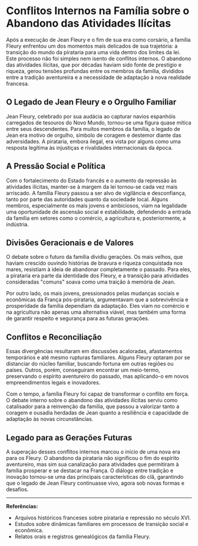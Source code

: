 # Conflitos Internos na Família sobre o Abandono das Atividades Ilícitas

Após a execução de Jean Fleury e o fim de sua era como corsário, a família Fleury enfrentou um dos momentos mais delicados de sua trajetória: a transição do mundo da pirataria para uma vida dentro dos limites da lei. Este processo não foi simples nem isento de conflitos internos. O abandono das atividades ilícitas, que por décadas haviam sido fonte de prestígio e riqueza, gerou tensões profundas entre os membros da família, divididos entre a tradição aventureira e a necessidade de adaptação à nova realidade francesa.

## O Legado de Jean Fleury e o Orgulho Familiar

Jean Fleury, celebrado por sua audácia ao capturar navios espanhóis carregados de tesouros do Novo Mundo, tornou-se uma figura quase mítica entre seus descendentes. Para muitos membros da família, o legado de Jean era motivo de orgulho, símbolo de coragem e destemor diante das adversidades. A pirataria, embora ilegal, era vista por alguns como uma resposta legítima às injustiças e rivalidades internacionais da época.

## A Pressão Social e Política

Com o fortalecimento do Estado francês e o aumento da repressão às atividades ilícitas, manter-se à margem da lei tornou-se cada vez mais arriscado. A família Fleury passou a ser alvo de vigilância e desconfiança, tanto por parte das autoridades quanto da sociedade local. Alguns membros, especialmente os mais jovens e ambiciosos, viam na legalidade uma oportunidade de ascensão social e estabilidade, defendendo a entrada da família em setores como o comércio, a agricultura e, posteriormente, a indústria.

## Divisões Geracionais e de Valores

O debate sobre o futuro da família dividiu gerações. Os mais velhos, que haviam crescido ouvindo histórias de bravura e riqueza conquistada nos mares, resistiam à ideia de abandonar completamente o passado. Para eles, a pirataria era parte da identidade dos Fleury, e a transição para atividades consideradas "comuns" soava como uma traição à memória de Jean.

Por outro lado, os mais jovens, pressionados pelas mudanças sociais e econômicas da França pós-pirataria, argumentavam que a sobrevivência e prosperidade da família dependiam da adaptação. Eles viam no comércio e na agricultura não apenas uma alternativa viável, mas também uma forma de garantir respeito e segurança para as futuras gerações.

## Conflitos e Reconciliação

Essas divergências resultaram em discussões acaloradas, afastamentos temporários e até mesmo rupturas familiares. Alguns Fleury optaram por se distanciar do núcleo familiar, buscando fortuna em outras regiões ou países. Outros, porém, conseguiram encontrar um meio-termo, preservando o espírito aventureiro do passado, mas aplicando-o em novos empreendimentos legais e inovadores.

Com o tempo, a família Fleury foi capaz de transformar o conflito em força. O debate interno sobre o abandono das atividades ilícitas serviu como catalisador para a reinvenção da família, que passou a valorizar tanto a coragem e ousadia herdadas de Jean quanto a resiliência e capacidade de adaptação às novas circunstâncias.

## Legado para as Gerações Futuras

A superação desses conflitos internos marcou o início de uma nova era para os Fleury. O abandono da pirataria não significou o fim do espírito aventureiro, mas sim sua canalização para atividades que permitiram à família prosperar e se destacar na França. O diálogo entre tradição e inovação tornou-se uma das principais características do clã, garantindo que o legado de Jean Fleury continuasse vivo, agora sob novas formas e desafios.

---

**Referências:**
- Arquivos históricos franceses sobre pirataria e repressão no século XVI.
- Estudos sobre dinâmicas familiares em processos de transição social e econômica.
- Relatos orais e registros genealógicos da família Fleury.